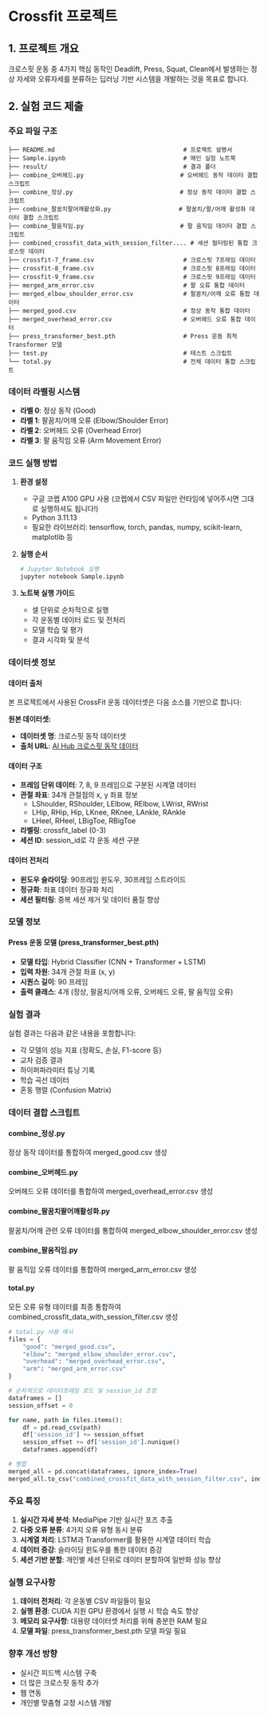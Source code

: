 # Crossfit 프로젝트

## 1. 프로젝트 개요
크로스핏 운동 중 4가지 핵심 동작인 Deadlift, Press, Squat, Clean에서 발생하는 정상 자세와 오류자세를 분류하는 딥러닝 기반 시스템을 개발하는 것을 목표로 합니다.

## 2. 실험 코드 제출

### 주요 파일 구조
```
├── README.md                                    # 프로젝트 설명서
├── Sample.ipynb                                 # 메인 실험 노트북
├── result/                                      # 결과 폴더
├── combine_오버헤드.py                           # 오버헤드 동작 데이터 결합 스크립트
├── combine_정상.py                              # 정상 동작 데이터 결합 스크립트  
├── combine_팔꿈치팔어깨활성화.py                   # 팔꿈치/팔/어깨 활성화 데이터 결합 스크립트
├── combine_팔움직임.py                           # 팔 움직임 데이터 결합 스크립트
├── combined_crossfit_data_with_session_filter.... # 세션 필터링된 통합 크로스핏 데이터
├── crossfit-7_frame.csv                         # 크로스핏 7프레임 데이터
├── crossfit-8_frame.csv                         # 크로스핏 8프레임 데이터  
├── crossfit-9_frame.csv                         # 크로스핏 9프레임 데이터
├── merged_arm_error.csv                         # 팔 오류 통합 데이터
├── merged_elbow_shoulder_error.csv              # 팔꿈치/어깨 오류 통합 데이터
├── merged_good.csv                              # 정상 동작 통합 데이터
├── merged_overhead_error.csv                    # 오버헤드 오류 통합 데이터
├── press_transformer_best.pth                   # Press 운동 최적 Transformer 모델
├── test.py                                      # 테스트 스크립트
└── total.py                                     # 전체 데이터 통합 스크립트
```

### 데이터 라벨링 시스템
- **라벨 0**: 정상 동작 (Good)
- **라벨 1**: 팔꿈치/어깨 오류 (Elbow/Shoulder Error)  
- **라벨 2**: 오버헤드 오류 (Overhead Error)
- **라벨 3**: 팔 움직임 오류 (Arm Movement Error)

### 코드 실행 방법

1. **환경 설정**
   - 구글 코랩 A100 GPU 사용 (코랩에서 CSV 파일만 런타임에 넣어주시면 그대로 실행하셔도 됩니다!)
   - Python 3.11.13
   - 필요한 라이브러리: tensorflow, torch, pandas, numpy, scikit-learn, matplotlib 등

2. **실행 순서**
   ```bash
   # Jupyter Notebook 실행
   jupyter notebook Sample.ipynb
   ```

3. **노트북 실행 가이드**
   - 셀 단위로 순차적으로 실행
   - 각 운동별 데이터 로드 및 전처리
   - 모델 학습 및 평가
   - 결과 시각화 및 분석

### 데이터셋 정보

#### 데이터 출처
본 프로젝트에서 사용된 CrossFit 운동 데이터셋은 다음 소스를 기반으로 합니다:

**원본 데이터셋:**
- **데이터셋 명**: 크로스핏 동작 데이터셋
- **출처 URL**: [AI Hub 크로스핏 동작 데이터](https://www.aihub.or.kr/aihubdata/data/view.do?currMenu=115&topMenu=100&searchKeyword=%ED%81%AC%EB%A1%9C%EC%8A%A4%ED%95%8F%20%EB%8F%99%EC%9E%91%20%EB%8D%B0%EC%9D%B4%ED%84%B0&aihubDataSe=data&dataSetSn=71422)

#### 데이터 구조
- **프레임 단위 데이터**: 7, 8, 9 프레임으로 구분된 시계열 데이터
- **관절 좌표**: 34개 관절점의 x, y 좌표 정보
  - LShoulder, RShoulder, LElbow, RElbow, LWrist, RWrist
  - LHip, RHip, Hip, LKnee, RKnee, LAnkle, RAnkle
  - LHeel, RHeel, LBigToe, RBigToe
- **라벨링**: crossfit_label (0-3)
- **세션 ID**: session_id로 각 운동 세션 구분

#### 데이터 전처리
- **윈도우 슬라이딩**: 90프레임 윈도우, 30프레임 스트라이드
- **정규화**: 좌표 데이터 정규화 처리
- **세션 필터링**: 중복 세션 제거 및 데이터 품질 향상

### 모델 정보

#### Press 운동 모델 (press_transformer_best.pth)
- **모델 타입**: Hybrid Classifier (CNN + Transformer + LSTM)
- **입력 차원**: 34개 관절 좌표 (x, y)
- **시퀀스 길이**: 90 프레임
- **출력 클래스**: 4개 (정상, 팔꿈치/어깨 오류, 오버헤드 오류, 팔 움직임 오류)

### 실험 결과

실험 결과는 다음과 같은 내용을 포함합니다:
- 각 모델의 성능 지표 (정확도, 손실, F1-score 등)
- 교차 검증 결과
- 하이퍼파라미터 튜닝 기록
- 학습 곡선 데이터
- 혼동 행렬 (Confusion Matrix)

### 데이터 결합 스크립트

#### combine_정상.py
정상 동작 데이터를 통합하여 merged_good.csv 생성

#### combine_오버헤드.py  
오버헤드 오류 데이터를 통합하여 merged_overhead_error.csv 생성

#### combine_팔꿈치팔어깨활성화.py
팔꿈치/어깨 관련 오류 데이터를 통합하여 merged_elbow_shoulder_error.csv 생성

#### combine_팔움직임.py
팔 움직임 오류 데이터를 통합하여 merged_arm_error.csv 생성

#### total.py
모든 오류 유형 데이터를 최종 통합하여 combined_crossfit_data_with_session_filter.csv 생성

```python
# total.py 사용 예시
files = {
    "good": "merged_good.csv",
    "elbow": "merged_elbow_shoulder_error.csv", 
    "overhead": "merged_overhead_error.csv",
    "arm": "merged_arm_error.csv"
}

# 순차적으로 데이터프레임 로드 및 session_id 조정
dataframes = []
session_offset = 0

for name, path in files.items():
    df = pd.read_csv(path)
    df['session_id'] += session_offset
    session_offset += df['session_id'].nunique()
    dataframes.append(df)

# 병합
merged_all = pd.concat(dataframes, ignore_index=True)
merged_all.to_csv("combined_crossfit_data_with_session_filter.csv", index=False)
```

### 주요 특징

1. **실시간 자세 분석**: MediaPipe 기반 실시간 포즈 추출
2. **다중 오류 분류**: 4가지 오류 유형 동시 분류
3. **시계열 처리**: LSTM과 Transformer를 활용한 시계열 데이터 학습
4. **데이터 증강**: 슬라이딩 윈도우를 통한 데이터 증강
5. **세션 기반 분할**: 개인별 세션 단위로 데이터 분할하여 일반화 성능 향상

### 실행 요구사항

1. **데이터 전처리**: 각 운동별 CSV 파일들이 필요
2. **실행 환경**: CUDA 지원 GPU 환경에서 실행 시 학습 속도 향상  
3. **메모리 요구사항**: 대용량 데이터셋 처리를 위해 충분한 RAM 필요
4. **모델 파일**: press_transformer_best.pth 모델 파일 필요

### 향후 개선 방향

- 실시간 피드백 시스템 구축
- 더 많은 크로스핏 동작 추가
- 웹 연동
- 개인별 맞춤형 교정 시스템 개발
